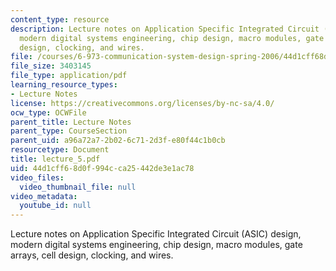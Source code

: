```yaml
---
content_type: resource
description: Lecture notes on Application Specific Integrated Circuit (ASIC) design,
  modern digital systems engineering, chip design, macro modules, gate arrays, cell
  design, clocking, and wires.
file: /courses/6-973-communication-system-design-spring-2006/44d1cff68d0f994cca25442de3e1ac78_lecture_5.pdf
file_size: 3403145
file_type: application/pdf
learning_resource_types:
- Lecture Notes
license: https://creativecommons.org/licenses/by-nc-sa/4.0/
ocw_type: OCWFile
parent_title: Lecture Notes
parent_type: CourseSection
parent_uid: a96a72a7-2b02-6c71-2d3f-e80f44c1b0cb
resourcetype: Document
title: lecture_5.pdf
uid: 44d1cff6-8d0f-994c-ca25-442de3e1ac78
video_files:
  video_thumbnail_file: null
video_metadata:
  youtube_id: null
---
```

Lecture notes on Application Specific Integrated Circuit (ASIC) design, modern digital systems engineering, chip design, macro modules, gate arrays, cell design, clocking, and wires.